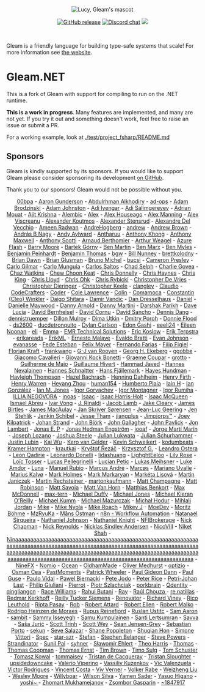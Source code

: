<p align="center">
  <img src="images/lucy.png" alt="Lucy, Gleam's mascot">
</p>

<p align="center">
  <a href="https://github.com/gleam-lang/gleam/releases"><img src="https://img.shields.io/github/release/gleam-lang/gleam" alt="GitHub release"></a>
  <a href="https://discord.gg/Fm8Pwmy"><img src="https://img.shields.io/discord/768594524158427167?color=blue" alt="Discord chat"></a>
  <a><img src="https://github.com/gleam-lang/gleam/workflows/ci/badge.svg?branch=main"></a>
</p>

<!-- A spacer -->
<div>&nbsp;</div>

Gleam is a friendly language for building type-safe systems that scale! For more
information see [the website](https://gleam.run).

# Gleam\.NET

This is a fork of Gleam with support for compiling to run on the .NET runtime.

**This is a work in progress**. Many features are implemented, and many are not yet. If you try it out and something doesn't work, feel free to raise an issue or submit a PR.

For a working example, look at [./test/project_fsharp/README.md](./test/project_fsharp/README.md)


## Sponsors

Gleam is kindly supported by its sponsors. If you would like to support Gleam
please consider sponsoring its development [on GitHub](https://github.com/sponsors/lpil).

Thank you to our sponsors! Gleam would not be possible without you.

<!-- Below this line this file is autogenerated -->
<p align="center">
  <a href="https://github.com/00bpa">00bpa</a> -
  <a href="https://github.com/agundy">Aaron Gunderson</a> -
  <a href="https://github.com/zeroows">Abdulrhman Alkhodiry</a> -
  <a href="https://github.com/ad-ops">ad-ops</a> -
  <a href="https://github.com/AdamBrodzinski">Adam Brodzinski</a> -
  <a href="https://github.com/adjohnston">Adam Johnston</a> -
  <a href="https://github.com/thebugcatcher">Adi Iyengar</a> -
  <a href="https://github.com/abs0luty">Adi Salimgereyev</a> -
  <a href="https://github.com/amouat">Adrian Mouat</a> -
  <a href="https://github.com/JitPackJoyride">Ajit Krishna</a> -
  <a href="https://alembic.com.au">Alembic</a> -
  <a href="https://github.com/avbits">Alex</a> -
  <a href="https://github.com/ahouseago">Alex Houseago</a> -
  <a href="https://github.com/rawhat">Alex Manning</a> -
  <a href="https://github.com/aexvir">Alex Viscreanu</a> -
  <a href="https://github.com/akoutmos">Alexander Koutmos</a> -
  <a href="https://github.com/muonoum">Alexander Stensrud</a> -
  <a href="https://github.com/defgenx">Alexandre Del Vecchio</a> -
  <a href="https://github.com/Acepie">Ameen Radwan</a> -
  <a href="https://github.com/AndreHogberg">AndreHogberg</a> -
  <a href="https://github.com/ajkachnic">andrew</a> -
  <a href="https://github.com/andrew-werdna">Andrew Brown</a> -
  <a href="https://github.com/BNAndras">András B Nagy</a> -
  <a href="https://github.com/aaylward">Andy Aylward</a> -
  <a href="https://github.com/antharuu">Antharuu</a> -
  <a href="https://github.com/anthony-khong">Anthony Khong</a> -
  <a href="https://github.com/Illbjorn">Anthony Maxwell</a> -
  <a href="https://github.com/amscotti">Anthony Scotti</a> -
  <a href="https://github.com/oz">Arnaud Berthomier</a> -
  <a href="https://github.com/aweagel">Arthur Weagel</a> -
  <a href="https://github.com/azureflash">Azure Flash</a> -
  <a href="https://github.com/chiroptical">Barry Moore</a> -
  <a href="https://github.com/bartekgorny">Bartek Górny</a> -
  <a href="https://github.com/requestben">Ben Martin</a> -
  <a href="https://github.com/bgmarx">Ben Marx</a> -
  <a href="https://github.com/benmyles">Ben Myles</a> -
  <a href="https://github.com/bcpeinhardt">Benjamin Peinhardt</a> -
  <a href="https://github.com/bentomas">Benjamin Thomas</a> -
  <a href="https://github.com/bgwdotdev">bgw</a> -
  <a href="https://github.com/bigtallbill">Bill Nunney</a> -
  <a href="https://github.com/brettkolodny">brettkolodny</a> -
  <a href="https://github.com/brian-dawn">Brian Dawn</a> -
  <a href="https://github.com/bglusman">Brian Glusman</a> -
  <a href="https://github.com/nono">Bruno Michel</a> -
  <a href="https://github.com/bucsi">bucsi</a> -
  <a href="https://github.com/cameronpresley">Cameron Presley</a> -
  <a href="https://github.com/carlogilmar">Carlo Gilmar</a> -
  <a href="https://github.com/carlomunguia">Carlo Munguia</a> -
  <a href="https://github.com/csaltos">Carlos Saltos</a> -
  <a href="https://github.com/chadselph">Chad Selph</a> -
  <a href="https://github.com/charlie-n01r">Charlie Govea</a> -
  <a href="https://github.com/chazwatkins">Chaz Watkins</a> -
  <a href="https://github.com/choonkeat">Chew Choon Keat</a> -
  <a href="https://github.com/ceedon">Chris Donnelly</a> -
  <a href="https://github.com/chaynes3">Chris Haynes</a> -
  <a href="https://github.com/Morzaram">Chris King</a> -
  <a href="https://github.com/chrislloyd">Chris Lloyd</a> -
  <a href="https://github.com/utilForever">Chris Ohk</a> -
  <a href="https://github.com/Chriscbr">Chris Rybicki</a> -
  <a href="https://github.com/devries">Christopher De Vries</a> -
  <a href="https://github.com/cdaringe">Christopher Dieringer</a> -
  <a href="https://github.com/christhekeele">Christopher Keele</a> -
  <a href="https://github.com/clangley">clangley</a> -
  <a href="https://github.com/ReXase27">Claudio</a> -
  <a href="https://github.com/codecrafters-io">CodeCrafters</a> -
  <a href="https://github.com/coder">Coder</a> -
  <a href="https://github.com/colelawrence">Cole Lawrence</a> -
  <a href="https://github.com/insanitybit">Colin</a> -
  <a href="https://github.com/Comamoca">Comamoca</a> -
  <a href="https://github.com/Lucostus">Constantin (Cleo) Winkler</a> -
  <a href="https://github.com/sdaigo">Daigo Shitara</a> -
  <a href="https://github.com/dvic">Damir Vandic</a> -
  <a href="https://github.com/ddresselhaus">Dan Dresselhaus</a> -
  <a href="https://github.com/danielelli">Daniel</a> -
  <a href="https://github.com/DanielleMaywood">Danielle Maywood</a> -
  <a href="https://github.com/pinnet">Danny Arnold</a> -
  <a href="https://github.com/despairblue">Danny Martini</a> -
  <a href="https://github.com/dar5hak">Darshak Parikh</a> -
  <a href="https://github.com/davydog187">Dave Lucia</a> -
  <a href="https://github.com/dbernheisel">David Bernheisel</a> -
  <a href="https://github.com/davidcornu">David Cornu</a> -
  <a href="https://github.com/davesnx">David Sancho</a> -
  <a href="https://github.com/dangdennis">Dennis Dang</a> -
  <a href="https://github.com/dennistruemper">dennistruemper</a> -
  <a href="https://github.com/dmmulroy">Dillon Mulroy</a> -
  <a href="https://github.com/gothy">Dima Utkin</a> -
  <a href="https://github.com/poroh">Dmitry Poroh</a> -
  <a href="https://github.com/floodfx">Donnie Flood</a> -
  <a href="https://github.com/ds2600">ds2600</a> -
  <a href="https://github.com/ducdetronquito">ducdetronquito</a> -
  <a href="https://github.com/gdcrisp">Dylan Carlson</a> -
  <a href="https://github.com/edongashi">Edon Gashi</a> -
  <a href="https://github.com/eeeli24">eeeli24</a> -
  <a href="https://github.com/enoonan">Eileen Noonan</a> -
  <a href="https://github.com/dropwhile">eli</a> -
  <a href="https://github.com/Emma-Fuller">Emma</a> -
  <a href="https://github.com/EMRTS">EMR Technical Solutions</a> -
  <a href="https://github.com/ekosz">Eric Koslow</a> -
  <a href="https://github.com/eterps">Erik Terpstra</a> -
  <a href="https://liberapay.com/erikareads/">erikareads</a> -
  <a href="https://github.com/ErikML">ErikML</a> -
  <a href="https://github.com/oberernst">Ernesto Malave</a> -
  <a href="https://github.com/evaldobratti">Evaldo Bratti</a> -
  <a href="https://github.com/evanj2357">Evan Johnson</a> -
  <a href="https://github.com/evanasse">evanasse</a> -
  <a href="https://github.com/fmesteban">Fede Esteban</a> -
  <a href="https://github.com/yerTools">Felix Mayer</a> -
  <a href="https://github.com/nandofarias">Fernando Farias</a> -
  <a href="https://github.com/ffigiel">Filip Figiel</a> -
  <a href="https://github.com/floriank">Florian Kraft</a> -
  <a href="https://github.com/Frank-III">frankwang</a> -
  <a href="https://github.com/gvrooyen">G-J van Rooyen</a> -
  <a href="https://github.com/hagenek">Georg H. Ekeberg</a> -
  <a href="https://github.com/ggobbe">ggobbe</a> -
  <a href="https://github.com/giacomocavalieri">Giacomo Cavalieri</a> -
  <a href="https://github.com/giovannibonetti">Giovanni Kock Bonetti</a> -
  <a href="https://github.com/obmarg">Graeme Coupar</a> -
  <a href="https://github.com/grottohub">grotto</a> -
  <a href="https://github.com/nirev">Guilherme de Maio</a> -
  <a href="https://github.com/ghivert">Guillaume Hivert</a> -
  <a href="https://github.com/hammad-r-javed">Hammad Javed</a> -
  <a href="https://github.com/kwando">Hannes Nevalainen</a> -
  <a href="https://github.com/ildorn">Hannes Schnaitter</a> -
  <a href="https://github.com/hfjallemark">Hans Fjällemark</a> -
  <a href="https://github.com/jhundman">Hayes Hundman</a> -
  <a href="https://github.com/hayleigh-dot-dev">Hayleigh Thompson</a> -
  <a href="https://github.com/hibachrach">Hazel Bachrach</a> -
  <a href="https://github.com/hdahlheim">Henning Dahlheim</a> -
  <a href="https://github.com/h14h">Henry Firth</a> -
  <a href="https://github.com/henrysdev">Henry Warren</a> -
  <a href="https://github.com/losfair">Heyang Zhou</a> -
  <a href="https://github.com/human154">human154</a> -
  <a href="https://github.com/hpiaia">Humberto Piaia</a> -
  <a href="https://github.com/iainh">Iain H</a> -
  <a href="https://github.com/Ian-GL">Ian González</a> -
  <a href="https://github.com/ianmjones">Ian M. Jones</a> -
  <a href="https://github.com/delitrem">Igor Goryachev</a> -
  <a href="https://github.com/igordsm">Igor Montagner</a> -
  <a href="https://github.com/irumiha">Igor Rumiha</a> -
  <a href="https://github.com/nilliax">ILLIA NEGOVORA</a> -
  <a href="https://github.com/inoas">inoas</a> -
  <a href="https://github.com/graphiteisaac">Isaac</a> -
  <a href="https://github.com/isaacharrisholt">Isaac Harris-Holt</a> -
  <a href="https://github.com/imcquee">Isaac McQueen</a> -
  <a href="https://github.com/ismaelga">Ismael Abreu</a> -
  <a href="https://github.com/ivarvong">Ivar Vong</a> -
  <a href="https://github.com/m-rinaldi">J. Rinaldi</a> -
  <a href="https://github.com/jacobdalamb">Jacob Lamb</a> -
  <a href="https://github.com/jakecleary">Jake Cleary</a> -
  <a href="https://github.com/jamesbirtles">James Birtles</a> -
  <a href="https://github.com/jamesmacaulay">James MacAulay</a> -
  <a href="https://github.com/monzool">Jan Skriver Sørensen</a> -
  <a href="https://github.com/jlgeering">Jean-Luc Geering</a> -
  <a href="https://github.com/okkdev">Jen Stehlik</a> -
  <a href="https://github.com/dukeofcool199">Jenkin Schibel</a> -
  <a href="https://github.com/jessetham">Jesse Tham</a> -
  <a href="https://github.com/jiangplus">jiangplus</a> -
  <a href="https://github.com/hunkyjimpjorps">Jimpjorps™</a> -
  <a href="https://github.com/joeykilpatrick">Joey Kilpatrick</a> -
  <a href="https://github.com/johan-st">Johan Strand</a> -
  <a href="https://github.com/JohnBjrk">John Björk</a> -
  <a href="https://github.com/johngallagher">John Gallagher</a> -
  <a href="https://github.com/jmpavlick">John Pavlick</a> -
  <a href="https://github.com/jonlambert">Jon Lambert</a> -
  <a href="https://github.com/igern">Jonas E. P</a> -
  <a href="https://github.com/JonasHedEng">Jonas Hedman Engström</a> -
  <a href="https://github.com/jooaf">jooaf</a> -
  <a href="https://github.com/jormarma">Jorge Martí Marín</a> -
  <a href="https://github.com/joseph-lozano">Joseph Lozano</a> -
  <a href="https://github.com/joshocalico">Joshua Steele</a> -
  <a href="https://liberapay.com/d2quadra/">Julian Lukwata</a> -
  <a href="https://github.com/schurhammer">Julian Schurhammer</a> -
  <a href="https://github.com/justinlubin">Justin Lubin</a> -
  <a href="https://github.com/kaiwu">Kai Wu</a> -
  <a href="https://github.com/keroami">Kero van Gelder</a> -
  <a href="https://github.com/kevinschweikert">Kevin Schweikert</a> -
  <a href="https://github.com/kodumbeats">kodumbeats</a> -
  <a href="https://github.com/hamptokr">Kramer Hampton</a> -
  <a href="https://github.com/krautkai">krautkai</a> -
  <a href="https://github.com/krystofrezac">Kryštof Řezáč</a> -
  <a href="https://github.com/krzysztofgb">Krzysztof G.</a> -
  <a href="https://github.com/leostera">Leandro Ostera</a> -
  <a href="https://github.com/leonqadirie">Leon Qadirie</a> -
  <a href="https://github.com/LeartS">Leonardo Donelli</a> -
  <a href="https://github.com/defp">lidashuang</a> -
  <a href="https://github.com/LighghtEeloo">LighghtEeloo</a> -
  <a href="https://github.com/LilyRose2798">Lily Rose</a> -
  <a href="https://github.com/wowi42">Loïc Tosser</a> -
  <a href="https://github.com/lucaspellegrinelli">Lucas Pellegrinelli</a> -
  <a href="https://github.com/lpetic">Lucian Petic</a> -
  <a href="https://github.com/lukasmeihsner">Lukas Meihsner</a> -
  <a href="https://github.com/lamdor">Luke Amdor</a> -
  <a href="https://github.com/2kool4idkwhat">Luna</a> -
  <a href="https://github.com/manuel-rubio">Manuel Rubio</a> -
  <a href="https://github.com/marcusandre">Marcus André</a> -
  <a href="https://github.com/ideaMarcos">Marcøs</a> -
  <a href="https://github.com/AYM1607">Mariano Uvalle</a> -
  <a href="https://github.com/mariuskalvo">Marius Kalvø</a> -
  <a href="https://github.com/markholmes">Mark Holmes</a> -
  <a href="https://github.com/markmark206">Mark Markaryan</a> -
  <a href="https://github.com/datayja">Markéta Lisová</a> -
  <a href="https://github.com/Janiczek">Martin Janiczek</a> -
  <a href="https://github.com/rechsteiner">Martin Rechsteiner </a> -
  <a href="https://github.com/martonkaufmann">martonkaufmann</a> -
  <a href="https://github.com/han-tyumi">Matt Champagne</a> -
  <a href="https://github.com/matthewrobinsondev">Matt Robinson</a> -
  <a href="https://github.com/matt-savvy">Matt Savoia</a> -
  <a href="https://github.com/mattvanhorn">Matt Van Horn</a> -
  <a href="https://github.com/KtorZ">Matthias Benkort</a> -
  <a href="https://github.com/maxmcd">Max McDonnell</a> -
  <a href="https://github.com/max-tern">max-tern</a> -
  <a href="https://github.com/stunthamster">Michael Duffy</a> -
  <a href="https://github.com/michaeljones">Michael Jones</a> -
  <a href="https://github.com/SoTeKie">Michael Kieran O'Reilly</a> -
  <a href="https://github.com/mkumm">Michael Kumm</a> -
  <a href="https://github.com/monocursive">Michael Mazurczak</a> -
  <a href="https://github.com/mjwhodur">Michał Hodur</a> -
  <a href="https://github.com/mihlali-jordan">Mihlali Jordan</a> -
  <a href="https://liberapay.com/Daybowbow/">Mike</a> -
  <a href="https://github.com/nyolamike">Mike Nyola</a> -
  <a href="https://github.com/mroach">Mike Roach</a> -
  <a href="https://liberapay.com/mikej/">Mikey J</a> -
  <a href="https://github.com/MoeDevelops">MoeDev</a> -
  <a href="https://github.com/MoritzBoehme">Moritz Böhme</a> -
  <a href="https://github.com/rykawamu">MzRyuKa</a> -
  <a href="https://github.com/cheesemans">Måns Östman</a> -
  <a href="https://github.com/n8nio">n8n - Workflow Automation</a> -
  <a href="https://github.com/natanaelsirqueira">Natanael Sirqueira</a> -
  <a href="https://github.com/nathanjohnson320">Nathaniel Johnson</a> -
  <a href="https://github.com/nathanielknight">Nathaniel Knight</a> -
  <a href="https://github.com/NFIBrokerage">NFIBrokerage</a> -
  <a href="https://github.com/nchapman">Nick Chapman</a> -
  <a href="https://github.com/ndreynolds">Nick Reynolds</a> -
  <a href="https://github.com/NicklasXYZ">Nicklas Sindlev Andersen</a> -
  <a href="https://github.com/NicoVIII">NicoVIII</a> -
  <a href="https://github.com/mrniket">Niket Shah</a> -
  <a href="https://github.com/l1f">Ninaaaaaaaaaaaaaaaaaaaaaaaaaaaaaaaaaaaaaaaaaaaaaaaaaaaaaaaaaaaaaaaaaaaaaaaaaaaaaaaaaaaaaaaaaaaaaaaaaaaaaaaaaaaaaaaaaaaaaaaaaaaaaaaaaaaaaaaaaaaaaaaaaaaaaaaaaaaaaaaaaaaaaaaaaaaaaaaaaaaaaaaaaaaaaaaaaaaaaaaaaaaaaaaaaaaaaaaaaaaaaaaaaaaaaaaaaaaaaaaaaaaaaaaaaaa</a> -
  <a href="http://www.ninefx.com">NineFX</a> -
  <a href="https://github.com/nomio">Nomio</a> -
  <a href="https://github.com/oceanlewis">Ocean</a> -
  <a href="https://github.com/OldhamMade">OldhamMade</a> -
  <a href="https://github.com/CanadaHonk">Oliver Medhurst</a> -
  <a href="https://github.com/optizio">optizio</a> -
  <a href="https://github.com/daslaf">Osman Cea</a> -
  <a href="https://github.com/PastMoments">PastMoments</a> -
  <a href="https://github.com/Davorak">Patrick Wheeler</a> -
  <a href="https://github.com/giddie">Paul Gideon Dann</a> -
  <a href="https://github.com/pguse">Paul Guse</a> -
  <a href="https://github.com/vidalpaul">Paulo Vidal</a> -
  <a href="https://github.com/biernacki">Pawel Biernacki</a> -
  <a href="https://github.com/petejodo">Pete Jodo</a> -
  <a href="https://github.com/pvsr">Peter Rice</a> -
  <a href="https://github.com/pjlast">Petri-Johan Last</a> -
  <a href="https://github.com/philipgiuliani">Philip Giuliani</a> -
  <a href="https://github.com/pierrot-lc">Pierrot</a> -
  <a href="https://github.com/sz-piotr">Piotr Szlachciak</a> -
  <a href="https://github.com/porkbrain">porkbrain</a> -
  <a href="https://github.com/qdentity">Qdentity</a> -
  <a href="https://github.com/qingliangcn">qingliangcn</a> -
  <a href="https://github.com/raquentin">Race Williams</a> -
  <a href="https://github.com/rrbutani">Rahul Butani</a> -
  <a href="https://github.com/ray-delossantos">Ray</a> -
  <a href="https://github.com/chouzar">Raúl Chouza </a> -
  <a href="https://github.com/renatillas">re.natillas</a> -
  <a href="https://github.com/redmar">Redmar Kerkhoff</a> -
  <a href="https://github.com/reillysiemens">Reilly Tucker Siemens</a> -
  <a href="https://github.com/renovatorruler">Renovator</a> -
  <a href="https://github.com/richard-viney">Richard Viney</a> -
  <a href="https://github.com/rico">Rico Leuthold</a> -
  <a href="https://github.com/ripta">Ripta Pasay</a> -
  <a href="https://github.com/robertwayne">Rob</a> -
  <a href="https://github.com/TanklesXL">Robert Attard</a> -
  <a href="https://github.com/rellen">Robert Ellen</a> -
  <a href="https://github.com/malkomalko">Robert Malko</a> -
  <a href="https://github.com/R0DR160HM">Rodrigo Heinzen de Moraes</a> -
  <a href="https://github.com/reinefjord">Rupus Reinefjord</a> -
  <a href="https://github.com/ustitc">Ruslan Ustitc</a> -
  <a href="https://github.com/samaaron">Sam Aaron</a> -
  <a href="https://github.com/soulsam480">sambit</a> -
  <a href="https://github.com/bkspace">Sammy Isseyegh</a> -
  <a href="https://github.com/Ozame">Samu Kumpulainen</a> -
  <a href="https://github.com/mrgleam">Santi Lertsumran</a> -
  <a href="https://github.com/castletaste">Savva</a> -
  <a href="https://github.com/sasa1977">Saša Jurić</a> -
  <a href="https://github.com/scotttrinh">Scott Trinh</a> -
  <a href="https://github.com/scottwey">Scott Wey</a> -
  <a href="https://github.com/seanjensengrey">Sean Jensen-Grey</a> -
  <a href="https://github.com/sporto">Sebastian Porto</a> -
  <a href="https://github.com/sekunho">sekun</a> -
  <a href="https://github.com/tehprofessor">Seve Salazar</a> -
  <a href="https://github.com/codemonkey76">Shane Poppleton</a> -
  <a href="https://github.com/honsq90">Shuqian Hon</a> -
  <a href="https://github.com/simonewebdesign">Simone Vittori</a> -
  <a href="https://github.com/spectacle-cat">Spec</a> -
  <a href="https://github.com/star-szr">star-szr</a> -
  <a href="https://github.com/bytesource">Stefan</a> -
  <a href="https://github.com/Qard">Stephen Belanger</a> -
  <a href="https://github.com/stvpwrs">Steve Powers</a> -
  <a href="https://github.com/Strandinator">Strandinator</a> -
  <a href="https://github.com/threepointone">Sunil Pai</a> -
  <a href="https://github.com/syhner">syhner</a> -
  <a href="https://github.com/slafs">Sławomir Ehlert</a> -
  <a href="https://github.com/Theosaurus-Rex">Theo Harris</a> -
  <a href="https://github.com/thomaswhyyou">Thomas</a> -
  <a href="https://github.com/tcoopman">Thomas Coopman</a> -
  <a href="https://github.com/ernstla">Thomas Ernst</a> -
  <a href="https://github.com/tmbrwn">Tim Brown</a> -
  <a href="https://github.com/timgluz">Timo Sulg</a> -
  <a href="https://github.com/tomjschuster">Tom Schuster</a> -
  <a href="https://github.com/tomekowal">Tomasz Kowal</a> -
  <a href="https://github.com/tommaisey">tommaisey</a> -
  <a href="https://github.com/TristanCacqueray">Tristan de Cacqueray</a> -
  <a href="https://github.com/tsloughter">Tristan Sloughter</a> -
  <a href="https://github.com/upsidedownsweetfood">upsidedowncake</a> -
  <a href="https://github.com/vvzen">Valerio Viperino</a> -
  <a href="https://github.com/bondiano">Vassiliy Kuzenkov</a> -
  <a href="https://github.com/sandsower">Vic Valenzuela</a> -
  <a href="https://github.com/rodrigues">Victor Rodrigues</a> -
  <a href="https://github.com/VincentCosta6">Vincent Costa</a> -
  <a href="https://github.com/PerpetualPossum">Viv Verner</a> -
  <a href="https://github.com/yelps">Volker Rabe</a> -
  <a href="https://github.com/weizhliu">Weizheng Liu</a> -
  <a href="https://github.com/wezm">Wesley Moore</a> -
  <a href="https://github.com/Willyboar">Willyboar</a> -
  <a href="https://github.com/wilsonsilva">Wilson Silva</a> -
  <a href="https://github.com/yamen">Yamen Sader</a> -
  <a href="https://github.com/Yasuo-Higano">Yasuo Higano</a> -
  <a href="https://github.com/joshi-monster">yoshi~ </a> -
  <a href="https://github.com/Zhomart">Zhomart Mukhamejanov</a> -
  <a href="https://github.com/gasparinzsombor">Zsombor Gasparin</a> -
  <a href="https://liberapay.com/~1847917/">~1847917</a>
</p>

